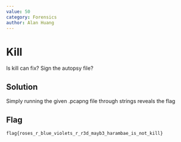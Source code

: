 ```yaml
---
value: 50
category: Forensics
author: Alan Huang
---
```


# Kill

Is kill can fix? Sign the autopsy file?

## Solution

Simply running the given .pcapng file through strings reveals the flag

## Flag

	flag{roses_r_blue_violets_r_r3d_mayb3_harambae_is_not_kill}
